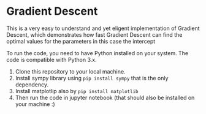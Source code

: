 # Gradient Descent

This is a very easy to understand and yet eligent implementation of Gradient Descent, which demonstrates how fast
Gradient Descent can find the optimal values for the parameters in this case the intercept


To run the code, you need to have Python installed on your system. The code is compatible with Python 3.x.

1. Clone this repository to your local machine.
2. Install sympy library using  `pip install sympy` that is the only dependency.
3. Install matplotlip also by `pip install matplotlib`
4. Then run the code in jupyter notebook (that should also be installed on your machine :)






